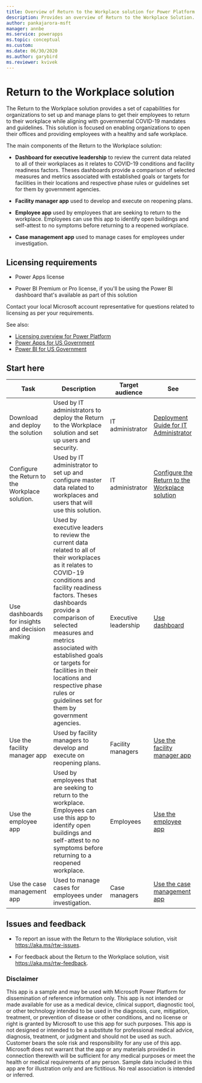 ```yaml
---
title: Overview of Return to the Workplace solution for Power Platform | Microsoft Docs
description: Provides an overview of Return to the Workplace Solution.
author: pankajarora-msft
manager: annbe
ms.service: powerapps
ms.topic: conceptual
ms.custom: 
ms.date: 06/30/2020
ms.author: garybird
ms.reviewer: kvivek
---
```

# Return to the Workplace solution

The Return to the Workplace solution provides a set of capabilities for organizations to set up and manage plans to get their employees to return to their workplace while aligning with governmental COVID-19 mandates and guidelines. This solution is focused on enabling organizations to open their offices and providing employees with a healthy and safe workplace.

The main components of the Return to the Workplace solution:

- **Dashboard for executive leadership** to review the current data related to all of their workplaces as it relates to COVID-19 conditions and facility readiness factors. Theses dashboards provide a comparison of selected measures and metrics associated with established goals or targets for facilities in their locations and respective phase rules or guidelines set for them by government agencies.

- **Facility manager app** used to develop and execute on reopening plans.

- **Employee app** used by employees that are seeking to return to the workplace. Employees can use this app to identify open buildings and self-attest to no symptoms before returning to a reopened workplace.

- **Case management app** used to manage cases for employees under investigation.


<!--
## Demo: Quick overview

Watch a quick overview of the solution.

<br/>

> add video embed link

-->

## Licensing requirements

- Power Apps license

- Power BI Premium or Pro license, if you'll be using the Power BI dashboard that's available as part of this solution 


Contact your local Microsoft account representative for questions related to licensing as per your requirements.

See also: 

- [Licensing overview for Power Platform](https://docs.microsoft.com/power-platform/admin/pricing-billing-skus)
- [Power Apps for US Government](https://docs.microsoft.com/power-platform/admin/powerapps-us-government)
- [Power BI for US Government](https://docs.microsoft.com/power-bi/service-govus-overview)

## Start here

|Task | Description|Target audience|See|
|--|--|-----|--|
|Download and deploy the solution| Used by IT administrators to deploy the Return to the Workplace solution and set up users and security.|IT administrator|[Deployment Guide for IT Administrator](deploy.md)|
|Configure the Return to the Workplace solution.| Used by IT administrator to set up and configure master data related to workplaces and users that will use this solution.|IT administrator|[Configure the Return to the Workplace solution](configure.md)|
|Use dashboards for insights and decision making|Used by executive leaders to review the current data related to all of their workplaces as it relates to COVID-19 conditions and facility readiness factors. Theses dashboards provide a comparison of selected measures and metrics associated with established goals or targets for facilities in their locations and respective phase rules or guidelines set for them by government agencies.|Executive leadership|[Use dashboard](dashboard-for-executive-leadership.md)|
|Use the facility manager app| Used by facility managers to develop and execute on reopening plans.|Facility managers|[Use the facility manager app](app-for-facility-manager.md)
|Use the employee app|Used by employees that are seeking to return to the workplace. Employees can use this app to identify open buildings and self-attest to no symptoms before returning to a reopened workplace.|Employees|[Use the employee app](app-for-employee.md)
|Use the case management app|Used to manage cases for employees under investigation.|Case managers|[Use the case management app](app-for-health-and-safety-lead.md)


## Issues and feedback

- To report an issue with the Return to the Workplace solution, visit <https://aka.ms/rtw-issues>.

- For feedback about the Return to the Workplace solution, visit <https://aka.ms/rtw-feedback>.


### Disclaimer

This app is a sample and may be used with Microsoft Power Platform for dissemination of reference information only. This app is not intended or made available for use as a medical device, clinical support, diagnostic tool, or other technology intended to be used in the diagnosis, cure, mitigation, treatment, or prevention of disease or other conditions, and no license or right is granted by Microsoft to use this app for such purposes. This app is not designed or intended to be a substitute for professional medical advice, diagnosis, treatment, or judgment and should not be used as such. Customer bears the sole risk and responsibility for any use of this app. Microsoft does not warrant that the app or any materials provided in connection therewith will be sufficient for any medical purposes or meet the health or medical requirements of any person. Sample data included in this app are for illustration only and are fictitious. No real association is intended or inferred.
